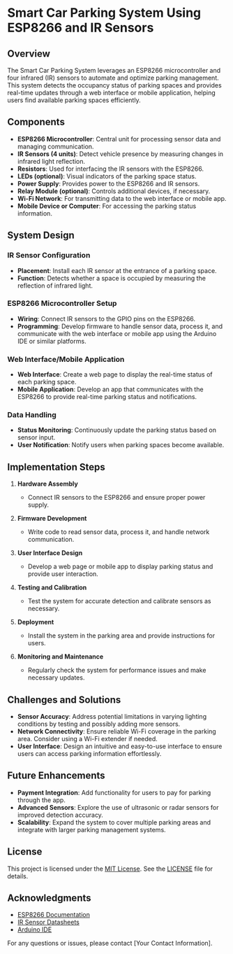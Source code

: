 # Smart Car Parking System Using ESP8266 and IR Sensors

## Overview

The Smart Car Parking System leverages an ESP8266 microcontroller and four infrared (IR) sensors to automate and optimize parking management. This system detects the occupancy status of parking spaces and provides real-time updates through a web interface or mobile application, helping users find available parking spaces efficiently.

## Components

- **ESP8266 Microcontroller**: Central unit for processing sensor data and managing communication.
- **IR Sensors (4 units)**: Detect vehicle presence by measuring changes in infrared light reflection.
- **Resistors**: Used for interfacing the IR sensors with the ESP8266.
- **LEDs (optional)**: Visual indicators of the parking space status.
- **Power Supply**: Provides power to the ESP8266 and IR sensors.
- **Relay Module (optional)**: Controls additional devices, if necessary.
- **Wi-Fi Network**: For transmitting data to the web interface or mobile app.
- **Mobile Device or Computer**: For accessing the parking status information.

## System Design

### IR Sensor Configuration
- **Placement**: Install each IR sensor at the entrance of a parking space.
- **Function**: Detects whether a space is occupied by measuring the reflection of infrared light.

### ESP8266 Microcontroller Setup
- **Wiring**: Connect IR sensors to the GPIO pins on the ESP8266.
- **Programming**: Develop firmware to handle sensor data, process it, and communicate with the web interface or mobile app using the Arduino IDE or similar platforms.

### Web Interface/Mobile Application
- **Web Interface**: Create a web page to display the real-time status of each parking space.
- **Mobile Application**: Develop an app that communicates with the ESP8266 to provide real-time parking status and notifications.

### Data Handling
- **Status Monitoring**: Continuously update the parking status based on sensor input.
- **User Notification**: Notify users when parking spaces become available.

## Implementation Steps

1. **Hardware Assembly**
   - Connect IR sensors to the ESP8266 and ensure proper power supply.

2. **Firmware Development**
   - Write code to read sensor data, process it, and handle network communication.

3. **User Interface Design**
   - Develop a web page or mobile app to display parking status and provide user interaction.

4. **Testing and Calibration**
   - Test the system for accurate detection and calibrate sensors as necessary.

5. **Deployment**
   - Install the system in the parking area and provide instructions for users.

6. **Monitoring and Maintenance**
   - Regularly check the system for performance issues and make necessary updates.

## Challenges and Solutions

- **Sensor Accuracy**: Address potential limitations in varying lighting conditions by testing and possibly adding more sensors.
- **Network Connectivity**: Ensure reliable Wi-Fi coverage in the parking area. Consider using a Wi-Fi extender if needed.
- **User Interface**: Design an intuitive and easy-to-use interface to ensure users can access parking information effortlessly.

## Future Enhancements

- **Payment Integration**: Add functionality for users to pay for parking through the app.
- **Advanced Sensors**: Explore the use of ultrasonic or radar sensors for improved detection accuracy.
- **Scalability**: Expand the system to cover multiple parking areas and integrate with larger parking management systems.

## License

This project is licensed under the [MIT License](LICENSE). See the [LICENSE](LICENSE) file for details.

## Acknowledgments

- [ESP8266 Documentation](https://www.espressif.com/en/support/download/documents)
- [IR Sensor Datasheets](https://www.robotshop.com/en/ir-sensors.html)
- [Arduino IDE](https://www.arduino.cc/en/software)

For any questions or issues, please contact [Your Contact Information].

